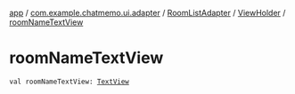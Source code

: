 [app](../../../index.md) / [com.example.chatmemo.ui.adapter](../../index.md) / [RoomListAdapter](../index.md) / [ViewHolder](index.md) / [roomNameTextView](./room-name-text-view.md)

# roomNameTextView

`val roomNameTextView: `[`TextView`](https://developer.android.com/reference/android/widget/TextView.html)